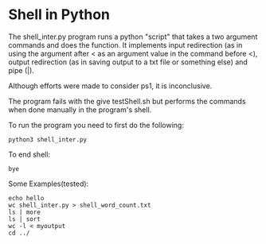 # Shell in Python

The shell_inter.py program runs a python "script" that takes a two argument
commands and does the function. It implements input redirection (as in using
the argument after < as an argument value in the command before <), output
redirection (as in saving output to a txt file or something else) and pipe (|).

Although efforts were made to consider ps1, it is inconclusive.

The program fails with the give testShell.sh but performs the commands when done manually in the program's shell.

To run the program you need to first do the following:
~~~
python3 shell_inter.py

~~~
To end shell:
~~~
bye
~~~

Some Examples(tested):
~~~
echo hello
wc shell_inter.py > shell_word_count.txt
ls | more
ls | sort
wc -l < myoutput
cd ../
~~~
